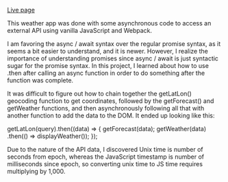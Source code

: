 <a href="https://pete-fowler.github.io/weather/">Live page</a>

This weather app was done with some asynchronous code to access an external API using vanilla JavaScript 
and Webpack.

I am favoring the async / await syntax over the regular promise syntax, as it seems a bit easier to
understand, and it is newer. However, I realize the importance of understanding promises since 
async / await is just syntactic sugar for the promise syntax. In this project, I learned about how
to use .then after calling an async function in order to do something after the function was complete.

It was difficult to figure out how to chain together the getLatLon() geocoding function to get 
coordinates, followed by the getForecast() and getWeather functions, and then asynchronously
following all that with another function to add the data to the DOM. It ended up looking like this:

  getLatLon(query).then((data) => {
      getForecast(data);
      getWeather(data)
      .then(() => displayWeather());
    }); 
   
Due to the nature of the API data, I discovered Unix time is number of seconds from epoch, whereas the 
JavaScript timestamp is number of milliseconds since epoch, so converting unix time to JS time requires 
multiplying by 1,000.
